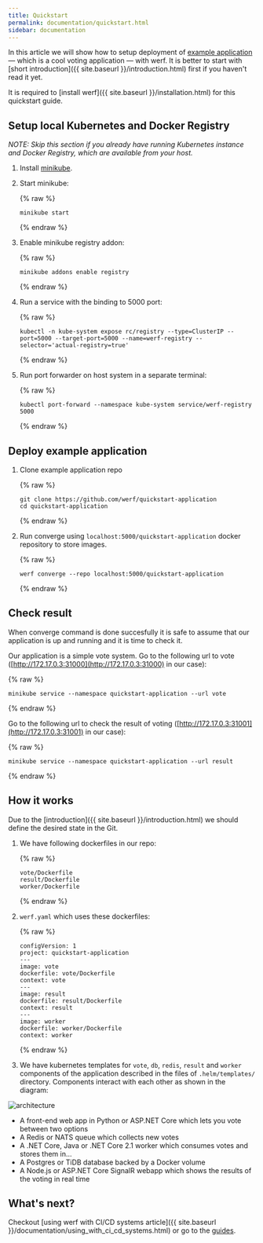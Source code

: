 ```yaml
---
title: Quickstart
permalink: documentation/quickstart.html
sidebar: documentation
---
```


In this article we will show how to setup deployment of [example application](https://github.com/werf/quickstart-application) — which is a cool voting application — with werf. It is better to start with [short introduction]({{ site.baseurl }}/introduction.html) first if you haven't read it yet.

It is required to [install werf]({{ site.baseurl }}/installation.html) for this quickstart guide.

## Setup local Kubernetes and Docker Registry

_NOTE: Skip this section if you already have running Kubernetes instance and Docker Registry, which are available from your host._

 1. Install [minikube](https://github.com/kubernetes/minikube#installation).
 2. Start minikube:

    {% raw %}
    ```shell
    minikube start
    ```
    {% endraw %}

 3. Enable minikube registry addon:

    {% raw %}
    ```shell
    minikube addons enable registry
    ```
    {% endraw %}

 4. Run a service with the binding to 5000 port:

    {% raw %}
    ```shell
    kubectl -n kube-system expose rc/registry --type=ClusterIP --port=5000 --target-port=5000 --name=werf-registry --selector='actual-registry=true'
    ```
    {% endraw %}

 5. Run port forwarder on host system in a separate terminal:

    {% raw %}
    ```shell
    kubectl port-forward --namespace kube-system service/werf-registry 5000
    ```
    {% endraw %}

## Deploy example application

 1. Clone example application repo

    {% raw %}
    ```shell
    git clone https://github.com/werf/quickstart-application
    cd quickstart-application
    ```
    {% endraw %}

 2. Run converge using `localhost:5000/quickstart-application` docker repository to store images.

    {% raw %}
    ```shell
    werf converge --repo localhost:5000/quickstart-application
    ```
    {% endraw %}

## Check result

When converge command is done succesfully it is safe to assume that our application is up and running and it is time to check it.

Our application is a simple vote system. Go to the following url to vote ([http://172.17.0.3:31000](http://172.17.0.3:31000) in our case):

{% raw %}
```
minikube service --namespace quickstart-application --url vote
```
{% endraw %}

Go to the following url to check the result of voting ([http://172.17.0.3:31001](http://172.17.0.3:31001) in our case):

{% raw %}
```
minikube service --namespace quickstart-application --url result
```
{% endraw %}

## How it works

Due to the [introduction]({{ site.baseurl }}/introduction.html) we should define the desired state in the Git.

 1. We have following dockerfiles in our repo:

    {% raw %}
    ```
    vote/Dockerfile
    result/Dockerfile
    worker/Dockerfile
    ```
    {% endraw %}

 2. `werf.yaml` which uses these dockerfiles:

    {% raw %}
    ```
    configVersion: 1
    project: quickstart-application
    ---
    image: vote
    dockerfile: vote/Dockerfile
    context: vote
    ---
    image: result
    dockerfile: result/Dockerfile
    context: result
    ---
    image: worker
    dockerfile: worker/Dockerfile
    context: worker
    ```
    {% endraw %}

 3. We have kubernetes templates for `vote`, `db`, `redis`, `result` and `worker` components of the application described in the files of `.helm/templates/` directory. Components interact with each other as shown in the diagram:

  ![architecture](https://raw.githubusercontent.com/werf/quickstart-application/master/architecture.png)

   - A front-end web app in Python or ASP.NET Core which lets you vote between two options
   - A Redis or NATS queue which collects new votes
   - A .NET Core, Java or .NET Core 2.1 worker which consumes votes and stores them in…
   - A Postgres or TiDB database backed by a Docker volume
   - A Node.js or ASP.NET Core SignalR webapp which shows the results of the voting in real time

## What's next?

Checkout [using werf with CI/CD systems article]({{ site.baseurl }}/documentation/using_with_ci_cd_systems.html) or go to the [guides](https://ru.werf.io/applications_guide_ru).
